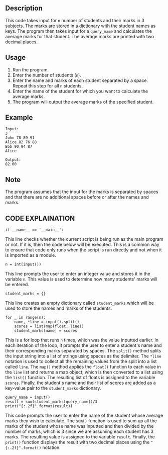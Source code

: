 

## Description

This code takes input for `n` number of students and their marks in 3 subjects. The marks are stored in a dictionary with the student names as keys. The program then takes input for a `query_name` and calculates the average marks for that student. The average marks are printed with two decimal places.

## Usage

1. Run the program.
2. Enter the number of students (`n`).
3. Enter the name and marks of each student separated by a space. Repeat this step for all `n` students.
4. Enter the name of the student for which you want to calculate the average marks.
5. The program will output the average marks of the specified student.

## Example

```
Input:
3
John 78 89 91
Alice 82 76 88
Bob 90 94 87
Alice

Output:
82.00
```

## Note

The program assumes that the input for the marks is separated by spaces and that there are no additional spaces before or after the names and marks.

## CODE EXPLAINATION

```
if __name__ == '__main__':
```
This line checks whether the current script is being run as the main program or not. If it is, then the code below will be executed. This is a common way to ensure that code only runs when the script is run directly and not when it is imported as a module.

```
n = int(input())
```
This line prompts the user to enter an integer value and stores it in the variable `n`. This value is used to determine how many students' marks will be entered.

```
student_marks = {}
```
This line creates an empty dictionary called `student_marks` which will be used to store the names and marks of the students.

```
for _ in range(n):
    name, *line = input().split()
    scores = list(map(float, line))
    student_marks[name] = scores
```
This is a for loop that runs `n` times, which was the value inputted earlier. In each iteration of the loop, it prompts the user to enter a student's name and their corresponding marks separated by spaces. The `split()` method splits the input string into a list of strings using spaces as the delimiter. The `*line` notation is used to collect all the remaining values from the split into a list called `line`. The `map()` method applies the `float()` function to each value in the `line` list and returns a map object, which is then converted to a list using the `list()` function. The resulting list of floats is assigned to the variable `scores`. Finally, the student's name and their list of scores are added as a key-value pair to the `student_marks` dictionary.

```
query_name = input()
result = sum(student_marks[query_name])/3
print("{:.2f}".format(result))
```
This code prompts the user to enter the name of the student whose average marks they wish to calculate. The `sum()` function is used to sum up all the marks of the student whose name was inputted and then divided by the number of marks, which is 3 since we are assuming each student has 3 marks. The resulting value is assigned to the variable `result`. Finally, the `print()` function displays the result with two decimal places using the `"{:.2f}".format()` notation.